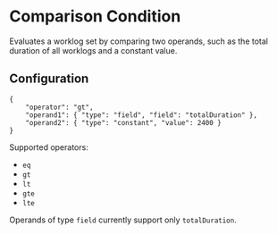 # Comparison Condition

Evaluates a worklog set by comparing two operands, such as the total duration of all worklogs and a constant value.

## Configuration

```
{
    "operator": "gt",
    "operand1": { "type": "field", "field": "totalDuration" },
    "operand2": { "type": "constant", "value": 2400 }
}
```

Supported operators:

- `eq`
- `gt`
- `lt`
- `gte`
- `lte`

Operands of type `field` currently support only `totalDuration`.
